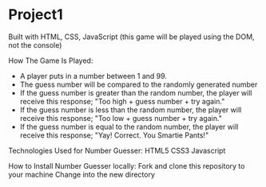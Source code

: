 # Project1
Built with HTML, CSS, JavaScript (this game will be played using the DOM, not the console)



   How The Game Is Played:
- A player puts in a number between 1 and 99. 
- The guess number will be compared to the randomly generated number
- If the guess number is greater than the random number, the player will    
  receive this response;  "Too high + guess number + try again."
- If the guess number is less than the random number, the player will 
  receive this response; "Too low  + guess number + try again."
- If the guess number is  equal to the random number, the player will 
  receive this response; "Yay! Correct.  You Smartie Pants!"

 Technologies Used for Number Guesser:
    HTML5
    CSS3
    Javascript

How to Install Number Guesser locally:
    Fork and clone this repository to your machine
    Change into the new directory
